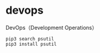 # devops
DevOps（Development Operations）

```shell script
pip3 search psutil
pip3 install psutil
```
